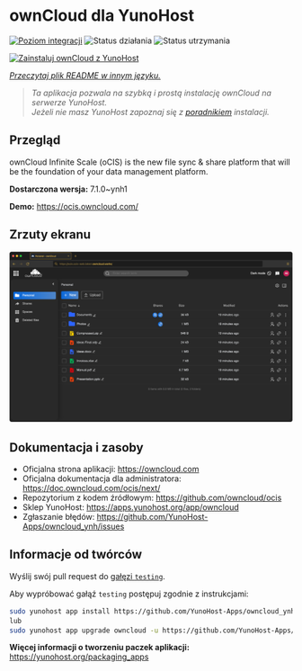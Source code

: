 <!--
To README zostało automatycznie wygenerowane przez <https://github.com/YunoHost/apps/tree/master/tools/readme_generator>
Nie powinno być ono edytowane ręcznie.
-->

# ownCloud dla YunoHost

[![Poziom integracji](https://apps.yunohost.org/badge/integration/owncloud)](https://ci-apps.yunohost.org/ci/apps/owncloud/)
![Status działania](https://apps.yunohost.org/badge/state/owncloud)
![Status utrzymania](https://apps.yunohost.org/badge/maintained/owncloud)

[![Zainstaluj ownCloud z YunoHost](https://install-app.yunohost.org/install-with-yunohost.svg)](https://install-app.yunohost.org/?app=owncloud)

*[Przeczytaj plik README w innym języku.](./ALL_README.md)*

> *Ta aplikacja pozwala na szybką i prostą instalację ownCloud na serwerze YunoHost.*  
> *Jeżeli nie masz YunoHost zapoznaj się z [poradnikiem](https://yunohost.org/install) instalacji.*

## Przegląd

ownCloud Infinite Scale (oCIS) is the new file sync & share platform that will be the foundation of your data management platform.

**Dostarczona wersja:** 7.1.0~ynh1

**Demo:** <https://ocis.owncloud.com/>

## Zrzuty ekranu

![Zrzut ekranu z ownCloud](./doc/screenshots/screenshot.png)

## Dokumentacja i zasoby

- Oficjalna strona aplikacji: <https://owncloud.com>
- Oficjalna dokumentacja dla administratora: <https://doc.owncloud.com/ocis/next/>
- Repozytorium z kodem źródłowym: <https://github.com/owncloud/ocis>
- Sklep YunoHost: <https://apps.yunohost.org/app/owncloud>
- Zgłaszanie błędów: <https://github.com/YunoHost-Apps/owncloud_ynh/issues>

## Informacje od twórców

Wyślij swój pull request do [gałęzi `testing`](https://github.com/YunoHost-Apps/owncloud_ynh/tree/testing).

Aby wypróbować gałąź `testing` postępuj zgodnie z instrukcjami:

```bash
sudo yunohost app install https://github.com/YunoHost-Apps/owncloud_ynh/tree/testing --debug
lub
sudo yunohost app upgrade owncloud -u https://github.com/YunoHost-Apps/owncloud_ynh/tree/testing --debug
```

**Więcej informacji o tworzeniu paczek aplikacji:** <https://yunohost.org/packaging_apps>

